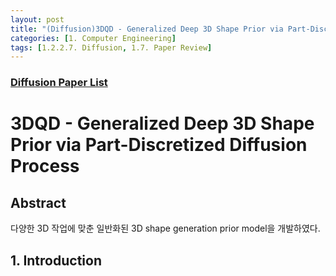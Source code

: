 ```yaml
---
layout: post 
title: "(Diffusion)3DQD - Generalized Deep 3D Shape Prior via Part-Discretized Diffusion Process Review"
categories: [1. Computer Engineering]
tags: [1.2.2.7. Diffusion, 1.7. Paper Review]
---
```


### [Diffusion Paper List](https://maizer2.github.io/1.%20computer%20engineering/2023/02/01/paper-of-diffusion.html)

# 3DQD - Generalized Deep 3D Shape Prior via Part-Discretized Diffusion Process


## Abstract

다양한 3D 작업에 맞춘 일반화된 3D shape generation prior model을 개발하였다.



## 1. Introduction